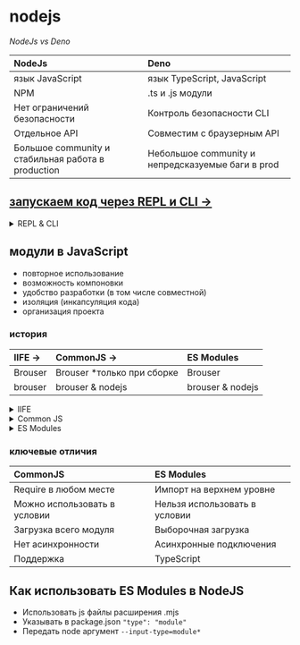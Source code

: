 # nodejs

_NodeJs vs Deno_

| NodeJs                                             | Deno                                              |
| :------------------------------------------------- | :------------------------------------------------ |
| язык JavaScript                                    | язык TypeScript, JavaScript                       |
| NPM                                                | .ts и .js модули                                  |
| Нет ограничений безопасности                       | Контроль безопасности CLI                         |
| Отдельное API                                      | Совместим с браузерным API                        |
| Большое community и стабильная работа в production | Небольшое community и непредсказуемые баги в prod |

## [запускаем код через REPL и CLI →](./demo/README.md)

<details>
<summary>
REPL & CLI
</summary>
REPL - read, eval, print, loop
CLI - command-line interface

По сути дает возможность тестировать ноду:

```
PS C:\Users\HTML-builder> node
Welcome to Node.js v16.13.2.
Type ".help" for more information.
> 1+1
2
> const name = "Vasya"
undefined
> name
'Vasya'
>
(To exit, press Ctrl+C again or Ctrl+D or type .exit)
>
PS C:\Users\HTML-builder>
```

</details>

## модули в JavaScript

- повторное использование
- возможность компоновки
- удобство разработки (в том числе совместной)
- изоляция (инкапсуляция кода)
- организация проекта

### история

| IIFE →  | CommonJS →                  | ES Modules       |
| :------ | :-------------------------- | :--------------- |
| Brouser | Brouser \*только при сборке | Brouser          |
| brouser | brouser & nodejs            | brouser & nodejs |

<details>
<summary>
IIFE
</summary>
Immediately Invoked Function Expression - IIFE

```
(function () {
  const users = ["Антон", "Вася"];

  function greet(name) {
    console.log(`Привет ${name}`);
  }
<!-- важно присваивание -->
  APP.greet = greet;
  APP.users = users;
})();
```

file `index.html`

```
<!DOCTYPE html>
<html lang="en">
<head>
    <meta charset="UTF-8" />
    <meta http-equiv="X-UA-Compatible" content="IE=edge" />
    <meta name="viewport" content="width=device-width, initial-scale=1.0" />
    <title>Document</title>
</head>
<body>
<!-- важен порядок скриптов и присваивание в app.js -->
    <script src="./app.js"></script>
    <script src="./user.js"></script>
    <script src="./other.js"></script>
</body>
</html>
```

</details>

<details>
<summary>
Common JS
</summary>

file `users.js`

```

const users = ["Антон", "Вася"];

function greet(name) {
console.log(`Привет ${name}`);
}

// что экспортирует модуль
module.exports = {users, greet};

```

file `app.js`

```
// ключевое слово подключения - `require`

const {greet, users} = require(./users.js);

for (const user of users) {
    greet(user);
}

```

</details>

<details>
<summary>
ES Modules
</summary>

file `users.mjs`

```
// что экспортирует модуль

export const users = ["Антон", "Вася"];

export function greet(name) {
console.log(`Привет ${name}`);
}

```

file `app.mjs`

```
// ключевое слово подключения - `import`

import {greet, users} from './users.mjs';

for (const user of users) {
    greet(user);
}

```

</details>

### ключевые отличия

| CommonJS                     | ES Modules                    |
| :--------------------------- | :---------------------------- |
| Require в любом месте        | Импорт на верхнем уровне      |
| Можно использовать в условии | Нельзя использовать в условии |
| Загрузка всего модуля        | Выборочная загрузка           |
| Нет асинхронности            | Асинхронные подключения       |
| Поддержка                    | TypeScript                    |

## Как использовать ES Modules в NodeJS

- Использовать js файлы расширения .mjs
- Указывать в package.json `"type": "module"`
- Передать node аргумент `--input-type=module*`
